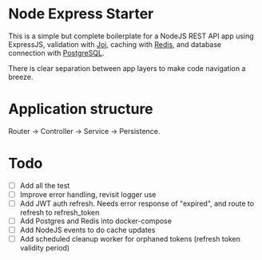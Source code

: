 # Node Express Starter

This is a simple but complete boilerplate for a NodeJS REST API app using ExpressJS, validation with [Joi](https://joi.dev/), caching with [Redis](https://redis.io/), and database connection with [PostgreSQL](https://www.postgresql.org/).

There is clear separation between app layers to make code navigation a breeze.

# Application structure

Router -> Controller -> Service -> Persistence.

# Todo

- [ ] Add all the test
- [ ] Improve error handling, revisit logger use
- [ ] Add JWT auth refresh. Needs error response of "expired", and route to refresh to refresh_token
- [ ] Add Postgres and Redis into docker-compose
- [ ] Add NodeJS events to do cache updates
- [ ] Add scheduled cleanup worker for orphaned tokens (refresh token validity period)
